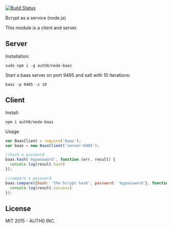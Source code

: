 [![Build Status](https://travis-ci.org/auth0/limitd.svg)](https://travis-ci.org/auth0/node-baas)

Bcrypt as a service (node.js)


This module is a client and server.

## Server

Installation:

```
sudo npm i -g auth0/node-baas
```

Start a baas server on port 9485 and salt with 10 iterations:

```
baas -p 9485 -s 10
```

## Client

Install:

```
npm i auth0/node-baas
```

Usage

```javascript
var BaasClient = require('baas');
var baas = new BaasClient('server:9485');

//hash a password
baas.hash('mypassword', function (err, result) {
  console.log(result.hash)
});

//compare a password
baas.compare({hash: 'the bcrypt hash', password: 'mypassword'}, function (err, result) {
  console.log(result.success)
});

```

## License

MIT 2015 - AUTH0 INC.